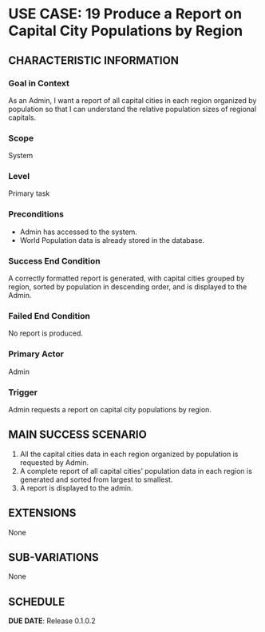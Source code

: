 # USE CASE: 19 Produce a Report on Capital City Populations by Region

## CHARACTERISTIC INFORMATION

### Goal in Context
As an Admin, I want a report of all capital cities in each region organized by population so that I can understand the relative population sizes of regional capitals.

### Scope
System

### Level
Primary task

### Preconditions
* Admin has accessed to the system.
* World Population data is already stored in the database.

### Success End Condition
A correctly formatted report is generated, with capital cities grouped by region, sorted by population in descending order, and is displayed to the Admin.

### Failed End Condition
No report is produced.

### Primary Actor
Admin

### Trigger
Admin requests a report on capital city populations by region.

## MAIN SUCCESS SCENARIO
1.	All the capital cities data in each region organized by population is requested by Admin.
2.	A complete report of all capital cities’ population data in each region is generated and sorted from largest to smallest.
3.	A report is displayed to the admin.

## EXTENSIONS
None

## SUB-VARIATIONS
None

## SCHEDULE

**DUE DATE**: Release 0.1.0.2